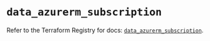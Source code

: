 # `data_azurerm_subscription`

Refer to the Terraform Registry for docs: [`data_azurerm_subscription`](https://registry.terraform.io/providers/hashicorp/azurerm/4.20.0/docs/data-sources/subscription).
